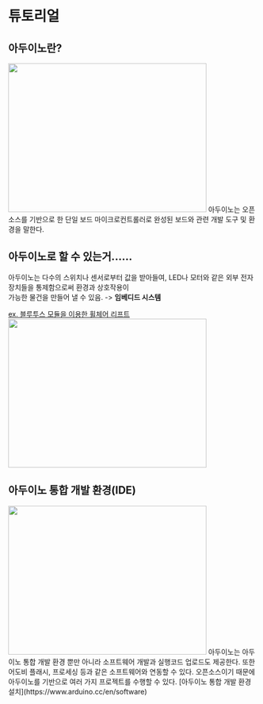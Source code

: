 튜토리얼
===========================
아두이노란?
-----------------------------
<img src="https://user-images.githubusercontent.com/81175672/156740219-2325f883-32da-44ed-b793-06066482da9a.jpg"  width="400" height="300"/>                               
아두이노는 오픈소스를 기반으로 한 단일 보드 마이크로컨트롤러로 완성된 보드와 관련 개발 도구 및 환경을 말한다.

아두이노로 할 수 있는거......
----------------------------------
아두이노는 다수의 스위치나 센서로부터 값을 받아들여, LED나 모터와 같은 외부 전자 장치들을 통제함으로써 환경과 상호작용이               
가능한 물건을 만들어 낼 수 있음. -> **임베디드 시스템**           

[ex. 블루투스 모듈을 이용한 휠체어 리프트](https://github.com/RyuJungSoo/2021_smarcle_makers_day)                    
<img src="https://user-images.githubusercontent.com/81175672/156737959-0b5840ef-cf12-4f0e-a4fb-a92849f137b1.jpg"  width="400" height="300"/>                                     

아두이노 통합 개발 환경(IDE)
-----------------------------------
<img src="https://user-images.githubusercontent.com/81175672/156739056-2e29bedf-9506-4318-83d2-3031d19dbb39.png"  width="400" height="300"/>      
아두이노는 아두이노 통합 개발 환경 뿐만 아니라 소프트웨어 개발과 실행코드 업로드도 제공한다. 또한 어도비 플래시, 프로세싱 등과 같은 소프트웨어와 연동할 수 있다. 오픈소스이기 때문에 아두이노를 기반으로 여러 가지 프로젝트를 수행할 수 있다.                             
[아두이노 통합 개발 환경 설치](https://www.arduino.cc/en/software) 
